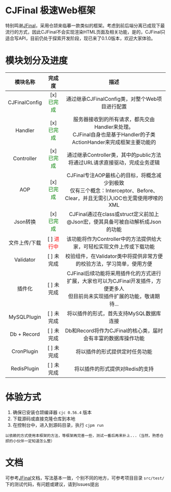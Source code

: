 # CJFinal 极速Web框架
特别鸣谢[JFinal](https://www.jfinal.com)，采用仓颉来临摹一款类似的框架。考虑到前后端分离已成现下最流行的方式，因此CJFinal不会实现渲染HTML页面及相关功能，是的，CJFinal只适合写API，目前仍处于探索开发阶段，现已来了0.1.0版本，欢迎大家体验。

# 模块划分及进度

| 模块名称| 完成度 | 描述 |
|:-:|:-:|:-:|
| CJFinalConfig |  [x] <font color=green>已完成</font>  | 通过继承CJFinalConfig类，对整个Web项目进行配置 |
| Handler | [x] <font color=green>已完成</font> | 服务器接收到的所有请求，都先交由Handler来处理。<br/>CJFinal自身也是基于Handler的子类ActionHander来完成框架主要功能的 |
| Controller | [x] <font color=green>已完成</font> | 通过继承Controller类，其中的public方法将通过URL请求直接驱动，完成业务逻辑 |
| AOP | [x] <font color=green>已完成</font> | CJFinal专注AOP最核心的目标，将概念减少到极致<br/>仅有三个概念：Interceptor、Before、Clear，并且无需引入IOC也无需使用啰嗦的XML |
| Json转换 | [x] <font color=green>已完成</font> | CJFinal通过在class或struct定义前加上@Json宏，使其具备可被自动解析成Json的功能 |
| 文件上传/下载 | [ ] <font color=red>进行中</font> | 该功能将作为Controller中的方法提供给大家，可轻松实现文件上传或下载功能 |
| Validator | [ ] 未完成 | 校验组件，在Validator类中将提供非常方便的校验方法，学习简单，使用方便 |
| 插件化 | [ ] 未完成 | CJFinal后续功能将采用插件化的方式进行扩展，大家也可以为CJFinal开发插件，方便更多人<br/>但目前尚未实现插件扩展的功能，敬请期待... |
| MySQLPlugin | [ ] 未完成 | 将以插件的形式，首先支持MySQL数据库连接 |
| Db + Record | [ ] 未完成 | Db和Record将作为CJFinal的核心类，届时会有丰富的数据库操作功能 |
| CronPlugin | [ ] 未完成 | 将以插件的形式提供定时任务功能 |
| RedisPlugin| [ ] 未完成 | 将以插件的形式提供对Redis的支持 |

# 体验方式
1. 确保已安装仓颉编译器 `cjc 0.56.4` 版本
2. 下载源码或直接克隆仓库到本地
3. 在控制台中，进入到源码目录，执行 `cjpm run`

`以依赖的方式使用本框架的方法，等框架再完善一些，测试一番后再来补上...（当然，熟悉仓颉的小伙伴一定知道怎么整）`

# 文档
可参考[JFinal](https://www.jfinal.com)文档，写法基本一致，个别不同的地方，可参考项目目录 `src/test/` 下的测试代码，有问题或建议，请到Issues提出
